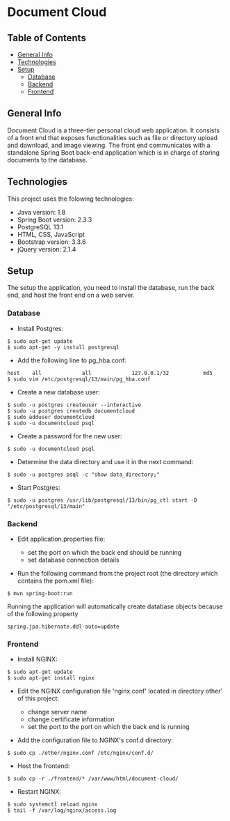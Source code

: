 # Document Cloud

## Table of Contents
* [General Info](#general-info)
* [Technologies](#technologies)
* [Setup](#setup)
    * [Database](#database)
    * [Backend](#backend)
    * [Frontend](#frontend)

## General Info
Document Cloud is a three-tier personal cloud web application.
It consists of a front end that exposes functionalities such as file or directory upload and download, 
and image viewing.
The front end communicates with a standalone Spring Boot back-end application which is in charge of 
storing documents to the database.

## Technologies
This project uses the folowing technologies:
* Java version: 1.8
* Spring Boot version: 2.3.3
* PostgreSQL 13.1
* HTML, CSS, JavaScript
* Bootstrap version: 3.3.6
* jQuery version: 2.1.4
	
## Setup
The setup the application, you need to install the database, run the back end, and host the front end on a web server.

### Database

* Install Postgres:
```
$ sudo apt-get update
$ sudo apt-get -y install postgresql
```

* Add the following line to pg_hba.conf:
```
host    all             all             127.0.0.1/32           md5
$ sudo vim /etc/postgresql/13/main/pg_hba.conf
```

* Create a new database user:
```
$ sudo -u postgres createuser --interactive
$ sudo -u postgres createdb documentcloud
$ sudo adduser documentcloud
$ sudo -u documentcloud psql
```

* Create a password for the new user:
```
$ sudo -u documentcloud psql
```

* Determine the data directory and use it in the next command:
```
$ sudo -u postgres psql -c "show data_directory;"
```

* Start Postgres:
```
$ sudo -u postgres /usr/lib/postgresql/13/bin/pg_ctl start -D "/etc/postgresql/13/main"
```

### Backend

* Edit application.properties file:
    * set the port on which the back end should be running
    * set database connection details

* Run the following command from the project root (the directory which contains the pom.xml file):
```
$ mvn spring-boot:run
```

Running the application will automatically create database objects because of the following property
```
spring.jpa.hibernate.ddl-auto=update
```

### Frontend

* Install NGINX:
```
$ sudo apt-get update
$ sudo apt-get install nginx
```

* Edit the NGINX configuration file 'nginx.conf' located in directory other' of this project:
    * change server name
    * change certificate information
    * set the port to the port on which the back end is running

* Add the configuration file to NGINX's conf.d directory:
```
$ sudo cp ./other/nginx.conf /etc/nginx/conf.d/
```

* Host the frontend:
```
$ sudo cp -r ./frontend/* /var/www/html/document-cloud/
```

* Restart NGINX:
```
$ sudo systemctl reload nginx
$ tail -f /var/log/nginx/access.log
```
